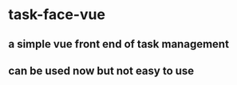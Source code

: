 # task-face-vue

## a simple vue front end of task management

## can be used now but not easy to use
